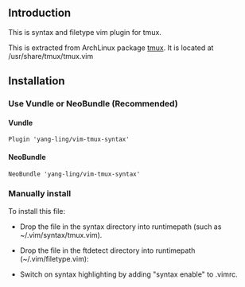 ## Introduction

This is syntax and filetype vim plugin for tmux.

This is extracted from ArchLinux package [tmux](https://www.archlinux.org/packages/?name=tmux).
It is located at /usr/share/tmux/tmux.vim

## Installation

### Use Vundle or NeoBundle (Recommended)

#### Vundle

```
Plugin 'yang-ling/vim-tmux-syntax'
```

#### NeoBundle

```
NeoBundle 'yang-ling/vim-tmux-syntax'
```

### Manually install

To install this file:

* Drop the file in the syntax directory into runtimepath (such as ~/.vim/syntax/tmux.vim).
* Drop the file in the ftdetect directory into runtimepath (~/.vim/filetype.vim):

* Switch on syntax highlighting by adding "syntax enable" to .vimrc.
